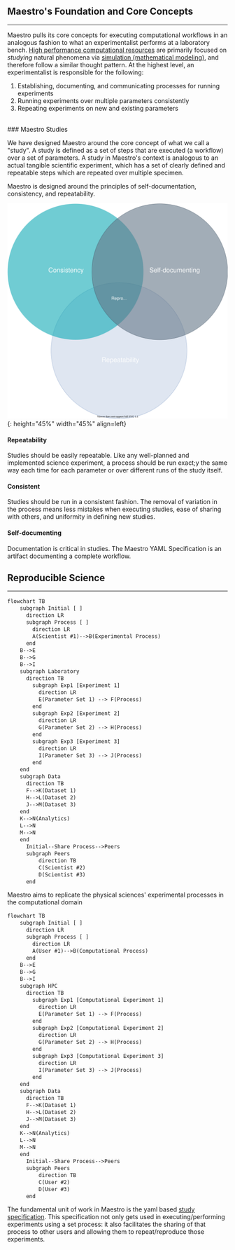 ## Maestro's Foundation and Core Concepts
----

Maestro pulls its core concepts for executing computational workflows in an analogous fashion to what an experimentalist performs at a laboratory bench. [High performance computational resources](https://en.wikipedia.org/wiki/Supercomputer) are primarily focused on *studying* natural phenomena via [simulation (mathematical modeling)](https://en.wikipedia.org/wiki/Computer_simulation), and therefore follow a similar thought pattern. At the highest level, an experimentalist is responsible for the following:

1. Establishing, documenting, and communicating processes for running experiments
2. Running experiments over multiple parameters consistently
3. Repeating experiments on new and existing parameters

<br/>
### Maestro Studies

We have designed Maestro around the core concept of what we call a "study". A study is defined as a set of steps that are executed (a workflow) over a set of parameters. A study in Maestro's context is analogous to an actual tangible scientific experiment, which has a set of clearly defined and repeatable steps which are repeated over multiple specimen.

Maestro is designed around the principles of self-documentation, consistency, and repeatability.

![Reproducibility, the intersections of documentation, consistency, & repeatability](../assets/images/reproducibility_venn.svg){: height="45%" width="45%" align=left}
#### Repeatability

Studies should be easily repeatable. Like any well-planned and implemented science experiment, a process should be run exact;y the same way each time for each parameter or over different runs of the study itself.

#### Consistent

Studies should be run in a consistent fashion. The removal of variation in the process means less mistakes when executing studies, ease of sharing with others, and uniformity in defining new studies.

#### Self-documenting

Documentation is critical in studies. The Maestro YAML Specification is an artifact documenting a complete workflow.

## Reproducible Science
----

``` mermaid
flowchart TB
    subgraph Initial [ ]
      direction LR
      subgraph Process [ ]
        direction LR
        A(Scientist #1)-->B(Experimental Process)
      end
    B-->E
    B-->G
    B-->I
    subgraph Laboratory
      direction TB
        subgraph Exp1 [Experiment 1]
          direction LR
          E(Parameter Set 1) --> F(Process)
        end
        subgraph Exp2 [Experiment 2]
          direction LR
          G(Parameter Set 2) --> H(Process)
        end
        subgraph Exp3 [Experiment 3]
          direction LR
          I(Parameter Set 3) --> J(Process)
        end
    end
    subgraph Data
      direction TB
      F-->K(Dataset 1)
      H-->L(Dataset 2)
      J-->M(Dataset 3)
    end
    K-->N(Analytics)
    L-->N
    M-->N
    end
      Initial--Share Process-->Peers
      subgraph Peers
          direction TB
          C(Scientist #2)
          D(Scientist #3)
      end
```

Maestro aims to replicate the physical sciences' experimental processes in the computational domain

``` mermaid
flowchart TB
    subgraph Initial [ ]
      direction LR
      subgraph Process [ ]
        direction LR
        A(User #1)-->B(Computational Process)
      end
    B-->E
    B-->G
    B-->I
    subgraph HPC
      direction TB
        subgraph Exp1 [Computational Experiment 1]
          direction LR
          E(Parameter Set 1) --> F(Process)
        end
        subgraph Exp2 [Computational Experiment 2]
          direction LR
          G(Parameter Set 2) --> H(Process)
        end
        subgraph Exp3 [Computational Experiment 3]
          direction LR
          I(Parameter Set 3) --> J(Process)
        end
    end
    subgraph Data
      direction TB
      F-->K(Dataset 1)
      H-->L(Dataset 2)
      J-->M(Dataset 3)
    end
    K-->N(Analytics)
    L-->N
    M-->N
    end
      Initial--Share Process-->Peers
      subgraph Peers
          direction TB
          C(User #2)
          D(User #3)
      end
```

The fundamental unit of work in Maestro is the yaml based [study specification](Maestro/specification.md).  This specification not only gets used in executing/performing experiments using a set process: it also facilitates the sharing of that process to other users and allowing them to repeat/reproduce those experiments.
